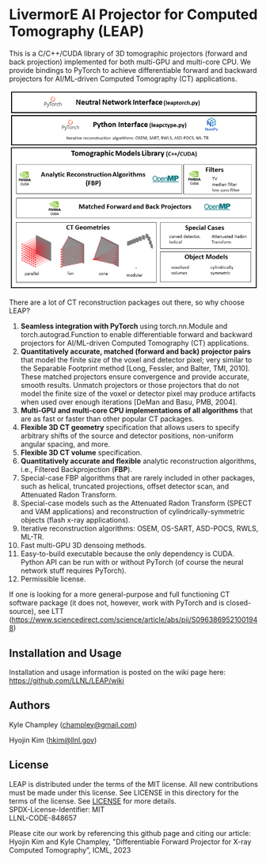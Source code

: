 # LivermorE AI Projector for Computed Tomography (LEAP)
This is a C/C++/CUDA library of 3D tomographic projectors (forward and back projection) implemented for both multi-GPU and multi-core CPU.  We provide bindings to PyTorch to achieve differentiable forward and backward projectors for AI/ML-driven Computed Tomography (CT) applications.

<p align="center">
  <img src=https://github.com/LLNL/LEAP/blob/main/documentation/LEAPoverview.png>
</p>

There are a lot of CT reconstruction packages out there, so why choose LEAP?
1) **Seamless integration with PyTorch** using torch.nn.Module and torch.autograd.Function to enable differentiable forward and backward projectors for AI/ML-driven Computed Tomography (CT) applications.
2) **Quantitatively accurate, matched (forward and back) projector pairs** that model the finite size of the voxel and detector pixel; very similar to the Separable Footprint method [Long, Fessler, and Balter, TMI, 2010].  These matched projectors ensure convergence and provide accurate, smooth results.  Unmatch projectors or those projectors that do not model the finite size of the voxel or detector pixel may produce artifacts when used over enough iterations [DeMan and Basu, PMB, 2004].
3) **Multi-GPU and multi-core CPU implementations of all algorithms** that are as fast or faster than other popular CT packages.
4) **Flexible 3D CT geometry** specification that allows users to specify arbitrary shifts of the source and detector positions, non-uniform angular spacing, and more.
5) **Flexible 3D CT volume** specification.
6) **Quantitatively accurate and flexible** analytic reconstruction algorithms, i.e., Filtered Backprojection (**FBP**).
7) Special-case FBP algorithms that are rarely included in other packages, such as helical, truncated projections, offset detector scan, and Attenuated Radon Transform.
8) Special-case models such as the Attenuated Radon Transform (SPECT and VAM applications) and reconstruction of cylindrically-symmetric objects (flash x-ray applications).
9) Iterative reconstruction algorithms: OSEM, OS-SART, ASD-POCS, RWLS, ML-TR.
10) Fast multi-GPU 3D densoing methods.
11) Easy-to-build executable because the only dependency is CUDA.  Python API can be run with or without PyTorch (of course the neural network stuff requires PyTorch).
12) Permissible license.

If one is looking for a more general-purpose and full functioning CT software package (it does not, however, work with PyTorch and is closed-source), see LTT (https://www.sciencedirect.com/science/article/abs/pii/S0963869521001948)


## Installation and Usage

Installation and usage information is posted on the wiki page here: https://github.com/LLNL/LEAP/wiki


## Authors
Kyle Champley (champley@gmail.com)

Hyojin Kim (hkim@llnl.gov)   


## License
LEAP is distributed under the terms of the MIT license. All new contributions must be made under this license. See LICENSE in this directory for the terms of the license.
See [LICENSE](LICENSE) for more details.  
SPDX-License-Identifier: MIT  
LLNL-CODE-848657  

Please cite our work by referencing this github page and citing our article: Hyojin Kim and Kyle Champley, "Differentiable Forward Projector for X-ray Computed Tomography”, ICML, 2023
